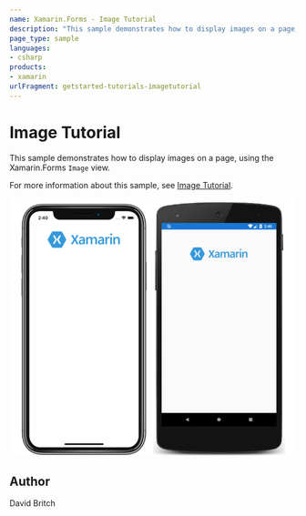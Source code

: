 ```yaml
---
name: Xamarin.Forms - Image Tutorial
description: "This sample demonstrates how to display images on a page, using the Xamarin.Forms Image view #getstarted"
page_type: sample
languages:
- csharp
products:
- xamarin
urlFragment: getstarted-tutorials-imagetutorial
---
```

# Image Tutorial

This sample demonstrates how to display images on a page, using the Xamarin.Forms `Image` view.

For more information about this sample, see [Image Tutorial](https://docs.microsoft.com/xamarin/get-started/tutorials/image/).

![Image Tutorial application screenshot](Screenshots/01All.png "Image Tutorial application screenshot")

## Author

David Britch

